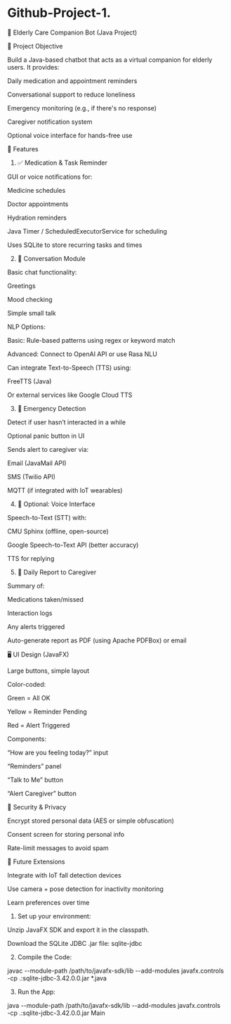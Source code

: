 # Github-Project-1.

🧓 Elderly Care Companion Bot (Java Project)

🧠 Project Objective

Build a Java-based chatbot that acts as a  virtual companion for elderly users. It provides:

Daily medication and appointment reminders

Conversational support to reduce loneliness

Emergency monitoring (e.g., if there's no response)

Caregiver notification system

Optional voice interface for hands-free use

🔑 Features

1. ✅ Medication & Task Reminder

GUI or voice notifications for:

Medicine schedules

Doctor appointments

Hydration reminders


Java Timer / ScheduledExecutorService for scheduling

Uses SQLite to store recurring tasks and times

2. 💬 Conversation Module

Basic chat functionality:

Greetings

Mood checking

Simple small talk


NLP Options:

Basic: Rule-based patterns using regex or keyword match

Advanced: Connect to OpenAI API or use Rasa NLU


Can integrate Text-to-Speech (TTS) using:

FreeTTS (Java)

Or external services like Google Cloud TTS

3. 🚨 Emergency Detection

Detect if user hasn’t interacted in a while

Optional panic button in UI

Sends alert to caregiver via:

Email (JavaMail API)

SMS (Twilio API)

MQTT (if integrated with IoT wearables)

4. 📱 Optional: Voice Interface

Speech-to-Text (STT) with:

CMU Sphinx (offline, open-source)

Google Speech-to-Text API (better accuracy)


TTS for replying

5. 🧾 Daily Report to Caregiver

Summary of:

Medications taken/missed

Interaction logs

Any alerts triggered


Auto-generate report as PDF (using Apache PDFBox) or email

🖥️ UI Design (JavaFX)

Large buttons, simple layout

Color-coded:

Green = All OK

Yellow = Reminder Pending

Red = Alert Triggered


Components:

“How are you feeling today?” input

“Reminders” panel

“Talk to Me” button

“Alert Caregiver” button

🔐 Security & Privacy

Encrypt stored personal data (AES or simple obfuscation)

Consent screen for storing personal info

Rate-limit messages to avoid spam

🧪 Future Extensions

Integrate with IoT fall detection devices

Use camera + pose detection for inactivity monitoring

Learn preferences over time
1. Set up your environment:

Unzip JavaFX SDK and export it in the classpath.

Download the SQLite JDBC .jar file: sqlite-jdbc



2. Compile the Code:

javac --module-path /path/to/javafx-sdk/lib --add-modules javafx.controls \
  -cp .:sqlite-jdbc-3.42.0.0.jar *.java


3. Run the App:

java --module-path /path/to/javafx-sdk/lib --add-modules javafx.controls \
  -cp .:sqlite-jdbc-3.42.0.0.jar Main





